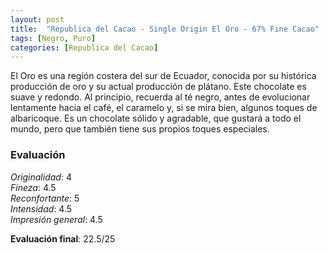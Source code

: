 ```yaml
---
layout: post
title:  "Republica del Cacao - Single Origin El Oro - 67% Fine Cacao"
tags: [Negro, Puro] 
categories: [Republica del Cacao]
---
```



El Oro es una región costera del sur de Ecuador, conocida por su histórica producción de oro y su actual producción de plátano. Este chocolate es suave y redondo. Al principio, recuerda al té negro, antes de evolucionar lentamente hacia el café, el caramelo y, si se mira bien, algunos toques de albaricoque.
Es un chocolate sólido y agradable, que gustará a todo el mundo, pero que también tiene sus propios toques especiales.



### Evaluación

_Originalidad_: 4  
_Fineza_: 4.5  
_Reconfortante_: 5  
_Intensidad_: 4.5  
_Impresión general_: 4.5

**Evaluación final**: 22.5/25
